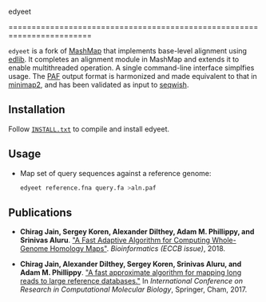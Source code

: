 edyeet

========================================================================

`edyeet` is a fork of [MashMap](https://github.com/marbl/MashMap) that implements base-level alignment using [edlib](https://github.com/Martinsos/edlib).
It completes an alignment module in MashMap and extends it to enable multithreaded operation.
A single command-line interface simplfies usage.
The [PAF](https://github.com/lh3/miniasm/blob/master/PAF.md) output format is harmonized and made equivalent to that in [minimap2](https://github.com/lh3/minimap2), and has been validated as input to [seqwish](https://github.com/ekg/seqwish).

## Installation

Follow [`INSTALL.txt`](INSTALL.txt) to compile and install edyeet.

## Usage

* Map set of query sequences against a reference genome:
  ```sh
  edyeet reference.fna query.fa >aln.paf
  ```

## <a name=“publications”></a>Publications

- **Chirag Jain, Sergey Koren, Alexander Dilthey, Adam M. Phillippy, and Srinivas Aluru**. ["A Fast Adaptive Algorithm for Computing Whole-Genome Homology Maps"](https://doi.org/10.1093/bioinformatics/bty597). *Bioinformatics (ECCB issue)*, 2018.

- **Chirag Jain, Alexander Dilthey, Sergey Koren, Srinivas Aluru, and Adam M. Phillippy**. ["A fast approximate algorithm for mapping long reads to large reference databases."](https://link.springer.com/chapter/10.1007/978-3-319-56970-3_5) In *International Conference on Research in Computational Molecular Biology*, Springer, Cham, 2017.
